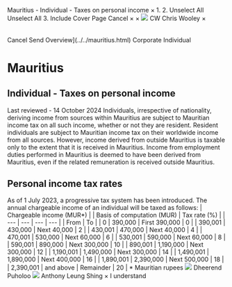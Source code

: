 Mauritius - Individual - Taxes on personal income
×
1.
2.
Unselect All
Unselect All
3.
Include Cover Page
Cancel
×
×
![](../../-/media/world-wide-tax-summaries/attachments/global---chris-wooley.ashx%3Frev=ac5e5f3223b34096b1afc2a6009c7320&revision=ac5e5f32-23b3-4096-b1af-c2a6009c7320&hash=859B7ADC84DC2CBEC9760E9E6EE7DE6D0A8BFCDF)
CW
Chris Wooley
×
######
Cancel
Send
Overview](../../mauritius.html)
Corporate
Individual
# Mauritius
## Individual - Taxes on personal income
Last reviewed - 14 October 2024
Individuals, irrespective of nationality, deriving income from sources within Mauritius are subject to Mauritian income tax on all such income, whether or not they are resident.
Resident individuals are subject to Mauritian income tax on their worldwide income from all sources. However, income derived from outside Mauritius is taxable only to the extent that it is received in Mauritius.
Income from employment duties performed in Mauritius is deemed to have been derived from Mauritius, even if the related remuneration is received outside Mauritius.
## Personal income tax rates
As of 1 July 2023, a progressive tax system has been introduced. The annual chargeable income of an individual will be taxed as follows:
| Chargeable income (MUR\*) | | Basis of computation (MUR) | Tax rate (%) |
| --- | --- | --- | --- |
| From | To |
| 0 | 390,000 | First 390,000 | 0 |
| 390,001 | 430,000 | Next 40,000 | 2 |
| 430,001 | 470,000 | Next 40,000 | 4 |
| 470,001 | 530,000 | Next 60,000 | 6 |
| 530,001 | 590,000 | Next 60,000 | 8 |
| 590,001 | 890,000 | Next 300,000 | 10 |
| 890,001 | 1,190,000 | Next 300,000 | 12 |
| 1,190,001 | 1,490,000 | Next 300,000 | 14 |
| 1,490,001 | 1,890,000 | Next 400,000 | 16 |
| 1,890,001 | 2,390,000 | Next 500,000 | 18 |
| 2,390,001 | and above | Remainder | 20 |
\* Mauritian rupees
![](../../-/media/world-wide-tax-summaries/mauritiusdheerend-puholoomauritius--dheerend-puholoopng20210524110655908.ashx%3Frev=a06b14f52e004595861263067421e203&revision=a06b14f5-2e00-4595-8612-63067421e203&hash=86A94312267CF8F3F259D3ACCD8BC226FEE1CDEF)
Dheerend Puholoo
![](../../-/media/world-wide-tax-summaries/mauritiusanthony-leung-shingmauritius--anthony-leung-shingpng20210524110720569.ashx%3Frev=9294370888a54e66a8b4224e11e8411f&revision=92943708-88a5-4e66-a8b4-224e11e8411f&hash=21241799B02A0B58D220A7393D388351FA1B574E)
Anthony Leung Shing
×
I understand